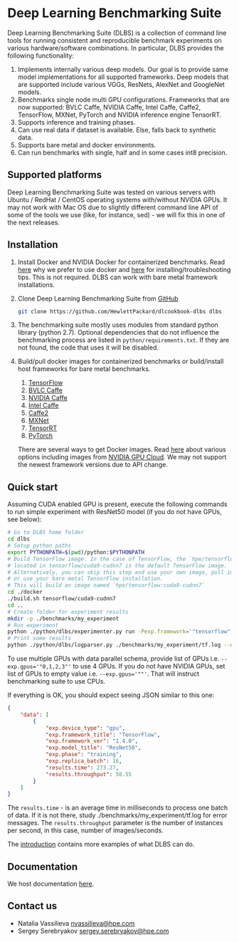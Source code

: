 # __Deep Learning Benchmarking Suite__
Deep Learning Benchmarking Suite (DLBS) is a collection of command line tools for running consistent and reproducible benchmark experiments on various hardware/software combinations. In particular, DLBS provides the following functionality:
1. Implements internally various deep models. Our goal is to provide same model implementations for all supported frameworks. Deep models that are supported include various VGGs, ResNets, AlexNet and GoogleNet models.
2. Benchmarks single node multi GPU configurations. Frameworks that are now supported: BVLC Caffe, NVIDIA Caffe, Intel Caffe, Caffe2, TensorFlow, MXNet, PyTorch and NVIDIA inference engine TensorRT.
3. Supports inference and training phases.
4. Can use real data if dataset is available. Else, falls back to synthetic data.
5. Supports bare metal and docker environments.
6. Can run benchmarks with single, half and in some cases int8 precision.

## Supported platforms
Deep Learning Benchmarking Suite was tested on various servers with Ubuntu /
RedHat / CentOS operating systems with/without NVIDIA GPUs. It may not work with
Mac OS due to slightly different command line API of some of the tools we use
(like, for instance, sed) - we will fix this in one of the next releases.

## Installation
1. Install Docker and NVIDIA Docker for containerized benchmarks. Read [here](https://hewlettpackard.github.io/dlcookbook-dlbs/#/docker/docker?id=docker) why we prefer to use docker and [here](https://hewlettpackard.github.io/dlcookbook-dlbs/#/docker/install_docker?id=installing-docker) for installing/troubleshooting tips. This is not required. DLBS can work with bare metal framework installations.
2. Clone Deep Learning Benchmarking Suite from [GitHub](https://github.com/HewlettPackard/dlcookbook-dlbs)
   ```bash
   git clone https://github.com/HewlettPackard/dlcookbook-dlbs dlbs
   ```
3. The benchmarking suite mostly uses modules from standard python library (python 2.7). Optional dependencies that do not influence the benchmarking process are listed in `python/requirements.txt`. If they are not found, the code that uses it will be disabled.
4. Build/pull docker images for containerized benchmarks or build/install host frameworks for bare metal benchmarks.
    1. [TensorFlow](http://tensorflow.org)
    2. [BVLC Caffe](http://caffe.berkeleyvision.org/)
    3. [NVIDIA Caffe](https://github.com/NVIDIA/caffe)
    4. [Intel Caffe](https://github.com/intel/caffe)
    5. [Caffe2](http://caffe2.ai)
    6. [MXNet](http://mxnet.io)
    7. [TensorRT](https://developer.nvidia.com/tensorrt)
    8. [PyTorch](http://pytorch.org/)

   There are several ways to get Docker images. Read [here](https://hewlettpackard.github.io/dlcookbook-dlbs/#/docker/pull_build_images?id=buildpull-docker-images) about various options including images from [NVIDIA GPU Cloud](https://www.nvidia.com/en-us/gpu-cloud/). We may not support the newest framework versions due to API change.

## Quick start
Assuming CUDA enabled GPU is present, execute the following commands to run simple experiment with ResNet50 model  (if you do not have GPUs, see below):
```bash
# Go to DLBS home folder
cd dlbs
# Setup python paths
export PYTHONPATH=$(pwd)/python:$PYTHONPATH
# Build TensorFlow image. In the case of TensorFlow, the `hpe/tensorflow:cuda9-cudnn7` image
# located in tensorflow/cuda9-cudnn7 is the default TensorFlow image.
# Alternatively, you can skip this step and use your own image, pull image from NVIDIA GPU Cloud
# or use your bare metal TensorFlow installation.
# This will build an image named `hpe/tensorflow:cuda9-cudnn7`
cd ./docker
./build.sh tensorflow/cuda9-cudnn7
cd ..
# Create folder for experiment results
mkdir -p ./benchmarks/my_experiment
# Run experiment
python ./python/dlbs/experimenter.py run -Pexp.framework='"tensorflow"' -Pexp.model='"resnet50"' -Pexp.gpus='"0"' -Pexp.log_file='"./benchmarks/my_experiment/tf.log"'
# Print some results
python ./python/dlbs/logparser.py ./benchmarks/my_experiment/tf.log --output_params "exp.device_type,exp.phase,results.time,results.throughput,exp.framework_title,exp.model_title,exp.replica_batch,exp.framework_ver"
```

To use multiple GPUs with data parallel schema, provide list of GPUs i.e. `--exp.gpus='"0,1,2,3"'`
to use 4 GPUs. If you do not have NVIDIA GPUs, set list of GPUs to empty value i.e. `--exp.gpus='""'`. That will instruct
benchmarking suite to use CPUs.

If everything is OK, you should expect seeing JSON similar to this one:
```json
{
    "data": [
        {
            "exp.device_type": "gpu",
            "exp.framework_title": "TensorFlow",
            "exp.framework_ver": "1.4.0",
            "exp.model_title": "ResNet50",
            "exp.phase": "training",
            "exp.replica_batch": 16,
            "results.time": 273.27,
            "results.throughput": 58.55
        }
    ]
}
```
The `results.time` - is an average time in milliseconds to process one batch of data.  If it is not there,
study ./benchmarks/my_experiment/tf.log for error messages. The `results.throughput` parameter is the number
of instances per second, in this case, number of images/seconds.

The [introduction](https://hewlettpackard.github.io/dlcookbook-dlbs/#/intro/intro?id=introduction-to-benchmarking-suite) contains more examples of what DLBS can do.

## Documentation
We host documentation [here](https://hewlettpackard.github.io/dlcookbook-dlbs/#/).

## Contact us
* Natalia Vassilieva <nvassilieva@hpe.com>
* Sergey Serebryakov <sergey.serebryakov@hpe.com>
